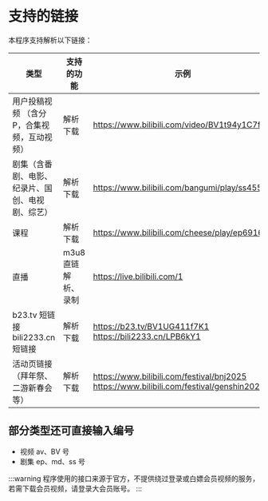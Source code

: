 # 支持的链接
本程序支持解析以下链接：

| 类型 | 支持的功能 | 示例 |
| ---- | ---- | ---- |
| 用户投稿视频 （含分P，合集视频，互动视频） | 解析下载 | https://www.bilibili.com/video/BV1t94y1C7fp |
| 剧集（含番剧、电影、纪录片、国创、电视剧、综艺） | 解析下载 | https://www.bilibili.com/bangumi/play/ss45574 |
| 课程 | 解析下载 | https://www.bilibili.com/cheese/play/ep69165 |
| 直播 | m3u8直链解析、录制 | https://live.bilibili.com/1 |
| b23.tv 短链接 <br> bili2233.cn 短链接 | 解析下载 | https://b23.tv/BV1UG411f7K1 <br> https://bili2233.cn/LPB6kY1 |
| 活动页链接（拜年祭、二游新春会等） | 解析下载 | https://www.bilibili.com/festival/bnj2025 <br> https://www.bilibili.com/festival/genshin2024 |

## 部分类型还可直接输入编号
- 视频 av、BV 号
- 剧集 ep、md、ss 号

:::warning
程序使用的接口来源于官方，不提供绕过登录或白嫖会员视频的服务，若需下载会员视频，请登录大会员账号。
:::